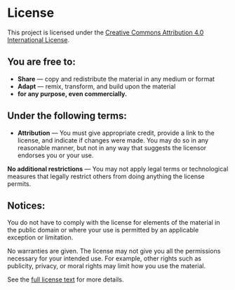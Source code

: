 # License

This project is licensed under the [Creative Commons Attribution 4.0 International License](https://creativecommons.org/licenses/by/4.0/).

## You are free to:

- **Share** — copy and redistribute the material in any medium or format
- **Adapt** — remix, transform, and build upon the material
- **for any purpose, even commercially.**

## Under the following terms:

- **Attribution** — You must give appropriate credit, provide a link to the license, and indicate if changes were made. You may do so in any reasonable manner, but not in any way that suggests the licensor endorses you or your use.

**No additional restrictions** — You may not apply legal terms or technological measures that legally restrict others from doing anything the license permits.

## Notices:

You do not have to comply with the license for elements of the material in the public domain or where your use is permitted by an applicable exception or limitation.

No warranties are given. The license may not give you all the permissions necessary for your intended use. For example, other rights such as publicity, privacy, or moral rights may limit how you use the material.

See the [full license text](https://creativecommons.org/licenses/by/4.0/legalcode) for more details.